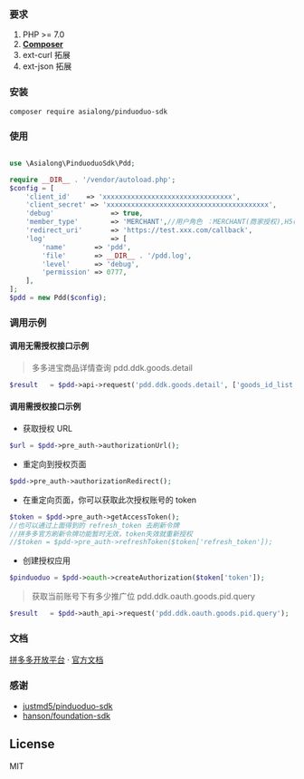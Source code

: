 ### 要求
1. PHP >= 7.0
2. **[Composer](https://getcomposer.org/)**
3. ext-curl 拓展
4. ext-json 拓展

### 安装

`composer require asialong/pinduoduo-sdk`

### 使用

```php

use \Asialong\PinduoduoSdk\Pdd;

require __DIR__ . '/vendor/autoload.php';
$config = [
    'client_id'    => 'xxxxxxxxxxxxxxxxxxxxxxxxxxxxxxxx',
    'client_secret' => 'xxxxxxxxxxxxxxxxxxxxxxxxxxxxxxxxxxxxxxxx',
    'debug'              => true,
    'member_type'        => 'MERCHANT',//用户角色 ：MERCHANT(商家授权),H5(移动端),多多客(JINBAO),
    'redirect_uri'       => 'https://test.xxx.com/callback',
    'log'                => [
        'name'       => 'pdd',
        'file'       => __DIR__ . '/pdd.log',
        'level'      => 'debug',
        'permission' => 0777,
    ],
];
$pdd = new Pdd($config);

```
### 调用示例


#### 调用无需授权接口示例
> 多多进宝商品详情查询 pdd.ddk.goods.detail
```php
$result   = $pdd->api->request('pdd.ddk.goods.detail', ['goods_id_list' => ['395581006']]);

```
#### 调用需授权接口示例

* 获取授权 URL
```php
$url = $pdd->pre_auth->authorizationUrl();
```
* 重定向到授权页面
```php
$pdd->pre_auth->authorizationRedirect();
```
* 在重定向页面，你可以获取此次授权账号的 token
```php
$token = $pdd->pre_auth->getAccessToken();
//也可以通过上面得到的 refresh_token 去刷新令牌
//拼多多官方刷新令牌功能暂时无效，token失效就重新授权
//$token = $pdd->pre_auth->refreshToken($token['refresh_token']);
```
* 创建授权应用
```php
$pinduoduo = $pdd->oauth->createAuthorization($token['token']);
```
> 获取当前账号下有多少推广位 pdd.ddk.oauth.goods.pid.query
```php
$result   = $pdd->auth_api->request('pdd.ddk.oauth.goods.pid.query');
```
### 文档
[拼多多开放平台](http://open.pinduoduo.com/)  · [官方文档](http://open.pinduoduo.com/#/apidocument)


### 感谢

-  [justmd5/pinduoduo-sdk](https://github.com/justmd5/pinduoduo-sdk)
-  [hanson/foundation-sdk](https://github.com/Hanson/foundation-sdk)

## License

MIT